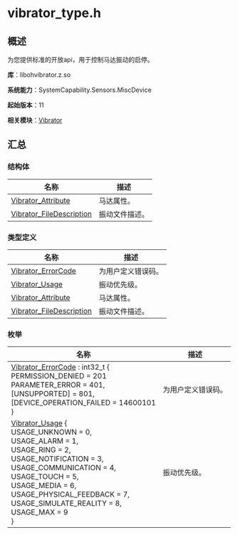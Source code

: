 # vibrator_type.h


## 概述

为您提供标准的开放api，用于控制马达振动的启停。

**库**：libohvibrator.z.so

**系统能力**：SystemCapability.Sensors.MiscDevice

**起始版本**：11

**相关模块**：[Vibrator](_vibrator.md)


## 汇总


### 结构体

| 名称 | 描述 |
| -------- | -------- |
| [Vibrator_Attribute](_vibrator_attribute.md) | 马达属性。  |
| [Vibrator_FileDescription](_vibrator_file_description.md) | 振动文件描述。  |


### 类型定义

| 名称 | 描述 |
| -------- | -------- |
| [Vibrator_ErrorCode](_vibrator.md#vibrator_errorcode) | 为用户定义错误码。  |
| [Vibrator_Usage](_vibrator.md#vibrator_usage) | 振动优先级。  |
| [Vibrator_Attribute](_vibrator.md#vibrator_attribute) | 马达属性。  |
| [Vibrator_FileDescription](_vibrator.md#vibrator_filedescription) | 振动文件描述。  |


### 枚举

| 名称 | 描述 |
| -------- | -------- |
| [Vibrator_ErrorCode](_vibrator.md#vibrator_errorcode) : int32_t {<br/>PERMISSION_DENIED = 201<br/>PARAMETER_ERROR = 401, <br/>[UNSUPPORTED] = 801, <br/>[DEVICE_OPERATION_FAILED = 14600101<br/>} | 为用户定义错误码。  |
| [Vibrator_Usage](_vibrator.md#vibrator_usage) {<br/>USAGE_UNKNOWN = 0, <br/>USAGE_ALARM = 1, <br/>USAGE_RING = 2,<br/>USAGE_NOTIFICATION = 3,<br/>USAGE_COMMUNICATION = 4,<br/>USAGE_TOUCH = 5, <br/>USAGE_MEDIA = 6, <br/>USAGE_PHYSICAL_FEEDBACK = 7,<br/>USAGE_SIMULATE_REALITY = 8, <br/>USAGE_MAX = 9<br/>} | 振动优先级。  |
